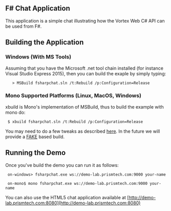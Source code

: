 ## F# Chat Application

This application is a simple chat illustrating how the Vortex Web C#
API can be used from F#.


## Building the Application

### Windows (With MS Tools)

Assuming that you have the Microsoft .net tool chain installed (for
instance Visual Studio Express 2015), then you can build the exaple by
simply typing:

       > MSBuild fsharpchat.sln /t:Rebuild /p:Configuration=Release


### Mono Supported Platforms (Linux, MacOS, Windows)

xbuild is Mono's implementation of MSBuild, thus to build the example
with mono do:

     $ xbuild fsharpchat.sln /t:Rebuild /p:Configuration=Release

You may need to do a few tweaks as described [here](http://www.mono-project.com/archived/porting_msbuild_projects_to_xbuild/). In the future we will provide a [FAKE](http://fsharp.github.io/FAKE/) based build.

## Running the Demo

Once you've build the demo you can run it as follows:

     on-windows> fsharpchat.exe ws://demo-lab.prismtech.com:9000 your-name

     on-mono$ mono fsharpchat.exe ws://demo-lab.prismtech.com:9000 your-name

You can also use the HTML5 chat application available at [http://demo-lab.prismtech.com:8080](http://demo-lab.prismtech.com:8080)